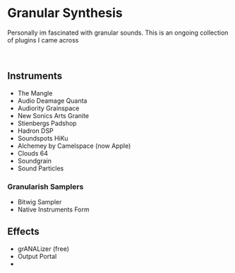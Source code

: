 # Granular Synthesis

Personally im fascinated with granular sounds. This is an ongoing collection of plugins I came across

<br/>

## Instruments
- The Mangle
- Audio Deamage Quanta
- Audiority Grainspace
- New Sonics Arts Granite
- Stienbergs Padshop
- Hadron DSP
- Soundspots HiKu
- Alchemey by Camelspace (now Apple)
- Clouds 64
- Soundgrain
- Sound Particles

### Granularish Samplers
- Bitwig Sampler
- Native Instruments Form

## Effects
- grANALizer (free)
- Output Portal
- 